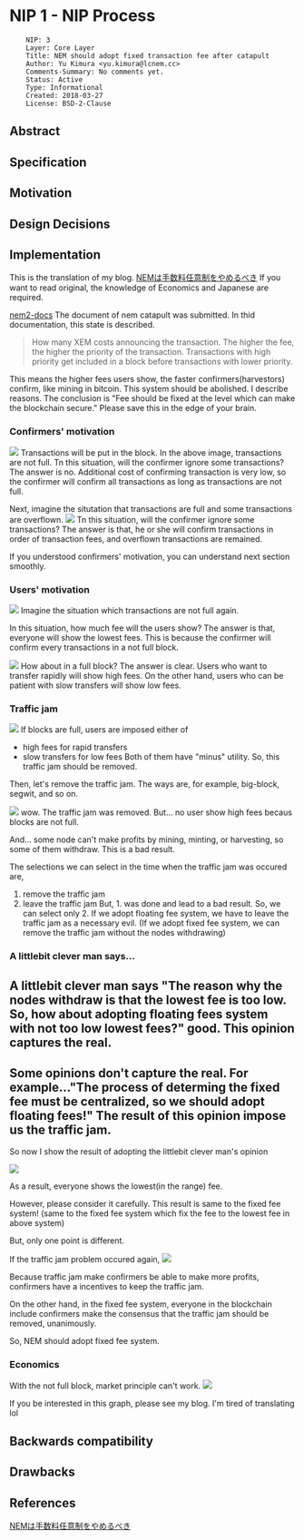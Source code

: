 # NIP 1 - NIP Process

```
    NIP: 3
    Layer: Core Layer
    Title: NEM should adopt fixed transaction fee after catapult
    Author: Yu Kimura <yu.kimura@lcnem.cc>
    Comments-Summary: No comments yet.
    Status: Active
    Type: Informational
    Created: 2018-03-27
    License: BSD-2-Clause
```

## Abstract
## Specification
## Motivation
## Design Decisions
## Implementation

This is the translation of my blog.
[NEMは手数料任意制をやめるべき](https://yu-kimura.jp/2018/03/27/nem-fee/)
If you want to read original, the knowledge of Economics and Japanese are required.


[nem2-docs](https://nemtech.github.io/concepts/transaction.html)
The document of nem catapult was submitted. In thid documentation, this state is described.

> How many XEM costs announcing the transaction. The higher the fee, the higher the priority of the transaction. Transactions with high priority get included in a block before transactions with lower priority.

This means the higher fees users show, the faster confirmers(harvestors) confirm, like mining in bitcoin.
This system should be abolished. I describe reasons.
The conclusion is "Fee should be fixed at the level which can make the blockchain secure."
Please save this in the edge of your brain.

### Confirmers' motivation
![](https://yu-kimura.jp/wp/wp-content/uploads/2018/03/5ba897d6d697425ab4b38f14e988b482.png)
Transactions will be put in the block.
In the above image, transactions are not full.
Tn this situation, will the confirmer ignore some transactions?
The answer is no. Additional cost of confirming transaction is very low, so the confirmer will confirm all transactions as long as transactions are not full.

Next, imagine the situtation that transactions are full and some transactions are overflown.
![](https://yu-kimura.jp/wp/wp-content/uploads/2018/03/f5d050b4e8dcb83386f4f136b86e2763.png)
Tn this situation, will the confirmer ignore some transactions?
The answer is that, he or she will confirm transactions in order of transaction fees, and overflown transactions are remained.

If you understood confirmers' motivation, you can understand next section smoothly.

### Users' motivation
![](https://yu-kimura.jp/wp/wp-content/uploads/2018/03/5ba897d6d697425ab4b38f14e988b482.png)
Imagine the situation which transactions are not full again.

In this situation, how much fee will the users show?
The answer is that, everyone will show the lowest fees.
This is because the confirmer will confirm every transactions in a not full block.

![](https://yu-kimura.jp/wp/wp-content/uploads/2018/03/f5d050b4e8dcb83386f4f136b86e2763.png)
How about in a full block?
The answer is clear.
Users who want to transfer rapidly will show high fees.
On the other hand, users who can be patient with slow transfers will show low fees.

### Traffic jam
![](https://yu-kimura.jp/wp/wp-content/uploads/2018/03/f5d050b4e8dcb83386f4f136b86e2763.png)
If blocks are full, users are imposed either of
- high fees for rapid transfers
- slow transfers for low fees
Both of them have "minus" utility.
So, this traffic jam should be removed.

Then, let's remove the traffic jam.
The ways are, for example, big-block, segwit, and so on.

![](https://yu-kimura.jp/wp/wp-content/uploads/2018/03/5ba897d6d697425ab4b38f14e988b482.png)
wow. The traffic jam was removed.
But... no user show high fees becaus blocks are not full.

And... some node can't make profits by mining, minting, or harvesting, so some of them withdraw.
This is a bad result.

The selections we can select in the time when the traffic jam was occured are,
1. remove the traffic jam
2. leave the traffic jam
But, 1. was done and lead to a bad result.
So, we can select only 2.
If we adopt floating fee system, we have to leave the traffic jam as a necessary evil.
(If we adopt fixed fee system, we can remove the traffic jam without the nodes withdrawing)

### A littlebit clever man says...
A littlebit clever man says
"The reason why the nodes withdraw is that the lowest fee is too low. So, how about adopting floating fees system with not too low lowest fees?"
good.
This opinion captures the real.
-----
Some opinions don't capture the real.
For example..."The process of determing the fixed fee must be centralized, so we should adopt floating fees!"
The result of this opinion impose us the traffic jam.
-----

So now I show the result of adopting the littlebit clever man's opinion

![](https://yu-kimura.jp/wp/wp-content/uploads/2018/03/f5d050b4e8dcb83386f4f136b86e2763.png)

As a result, everyone shows the lowest(in the range) fee.

However, please consider it carefully.
This result is same to the fixed fee system!
(same to the fixed fee system which fix the fee to the lowest fee in above system)

But, only one point is different.

If the traffic jam problem occured again,
![](https://yu-kimura.jp/wp/wp-content/uploads/2018/03/5ba897d6d697425ab4b38f14e988b482.png)

Because traffic jam make confirmers be able to make more profits, confirmers have a incentives to keep the traffic jam.

On the other hand, in the fixed fee system, everyone in the blockchain include confirmers make the consensus that the traffic jam should be removed, unanimously.

So, NEM should adopt fixed fee system.

### Economics
With the not full block, market principle can't work.
![](https://yu-kimura.jp/wp/wp-content/uploads/2018/03/92c6f92bd7de53818cc6768266d039d9.png)

If you be interested in this graph, please see my blog.
I'm tired of translating lol

## Backwards compatibility
## Drawbacks

## References
[NEMは手数料任意制をやめるべき](https://yu-kimura.jp/2018/03/27/nem-fee/)